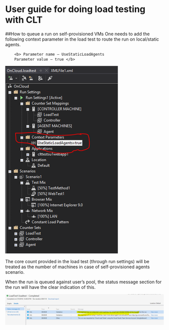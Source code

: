 # User guide for doing load testing with CLT

##How to queue a run on self-provisioned VMs
One needs to add the following context parameter in the load test to route the run on local/static agents.

		<b> Parameter name – UseStaticLoadAgents
		Parameter value – true </b>
		
<img src="images/contextParam.png"/>

The core count provided in the load test (through run settings) will be treated as the number of machines in case of self-provisioned agents scenario.

When the run is queued against user’s pool, the status message section for the run will have the clear indication of this.

<img src="images/statusmessage.png"/>
